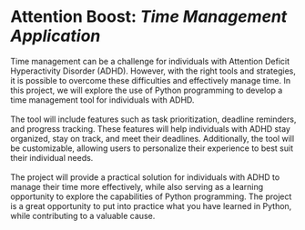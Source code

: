 # Attention Boost: <i>Time Management Application</i>
Time management can be a challenge for individuals with Attention Deficit Hyperactivity Disorder (ADHD). However, with the right tools and strategies, it is possible to overcome these difficulties and effectively manage time. In this project, we will explore the use of Python programming to develop a time management tool for individuals with ADHD.<br><br>
The tool will include features such as task prioritization, deadline reminders, and progress tracking. These features will help individuals with ADHD stay organized, stay on track, and meet their deadlines. Additionally, the tool will be customizable, allowing users to personalize their experience to best suit their individual needs.<br><br>
The project will provide a practical solution for individuals with ADHD to manage their time more effectively, while also serving as a learning opportunity to explore the capabilities of Python programming. The project is a great opportunity to put into practice what you have learned in Python, while contributing to a valuable cause.
